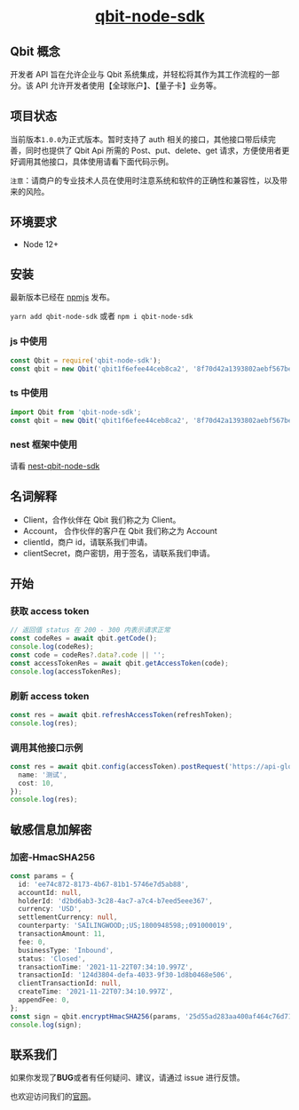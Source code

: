 <p style="text-align: center;">
  <h1 align="center"><a href="javascript:void(0);">qbit-node-sdk</a></h1>
</p>

## Qbit 概念

开发者 API 旨在允许企业与 Qbit 系统集成，并轻松将其作为其工作流程的一部分。该 API 允许开发者使用【全球账户】、【量子卡】业务等。

## 项目状态

当前版本`1.0.0`为正式版本。暂时支持了 auth 相关的接口，其他接口带后续完善，同时也提供了 Qbit Api 所需的 Post、put、delete、get 请求，方便使用者更好调用其他接口，具体使用请看下面代码示例。

`注意`：请商户的专业技术人员在使用时注意系统和软件的正确性和兼容性，以及带来的风险。

## 环境要求

- Node 12+

## 安装

最新版本已经在 [npmjs](https://www.npmjs.com/package/qbit-node-sdk) 发布。

`yarn add qbit-node-sdk` 或者 `npm i qbit-node-sdk`

### js 中使用

```js
const Qbit = require('qbit-node-sdk');
const qbit = new Qbit('qbit1f6efee44ceb8ca2', '8f70d42a1393802aebf567be27a47879', 'https://api-global.qbitnetwork.com');
```

### ts 中使用

```ts
import Qbit from 'qbit-node-sdk';
const qbit = new Qbit('qbit1f6efee44ceb8ca2', '8f70d42a1393802aebf567be27a47879', 'https://api-global.qbitnetwork.com');
```

### nest 框架中使用

请看 [nest-qbit-node-sdk](https://github.com/klover2/nest-qbit-node-sdk)

## 名词解释

- Client，合作伙伴在 Qbit 我们称之为 Client。
- Account， 合作伙伴的客户在 Qbit 我们称之为 Account
- clientId，商户 id，请联系我们申请。
- clientSecret，商户密钥，用于签名，请联系我们申请。

## 开始

### 获取 access token

```ts
// 返回值 status 在 200 - 300 内表示请求正常
const codeRes = await qbit.getCode();
console.log(codeRes);
const code = codeRes?.data?.code || '';
const accessTokenRes = await qbit.getAccessToken(code);
console.log(accessTokenRes);
```

### 刷新 access token

```ts
const res = await qbit.refreshAccessToken(refreshToken);
console.log(res);
```

### 调用其他接口示例

```ts
const res = await qbit.config(accessToken).postRequest('https://api-global.qbitnetwork.com/open-api/v1/budget', {
  name: '测试',
  cost: 10,
});
console.log(res);
```

## 敏感信息加解密

### 加密-HmacSHA256

```ts
const params = {
  id: 'ee74c872-8173-4b67-81b1-5746e7d5ab88',
  accountId: null,
  holderId: 'd2bd6ab3-3c28-4ac7-a7c4-b7eed5eee367',
  currency: 'USD',
  settlementCurrency: null,
  counterparty: 'SAILINGWOOD;;US;1800948598;;091000019',
  transactionAmount: 11,
  fee: 0,
  businessType: 'Inbound',
  status: 'Closed',
  transactionTime: '2021-11-22T07:34:10.997Z',
  transactionId: '124d3804-defa-4033-9f30-1d8b0468e506',
  clientTransactionId: null,
  createTime: '2021-11-22T07:34:10.997Z',
  appendFee: 0,
};
const sign = qbit.encryptHmacSHA256(params, '25d55ad283aa400af464c76d713c07ad');
console.log(sign);
```

## 联系我们

如果你发现了**BUG**或者有任何疑问、建议，请通过 issue 进行反馈。

也欢迎访问我们的[官网](https://www.qbitnetwork.com/#/)。
